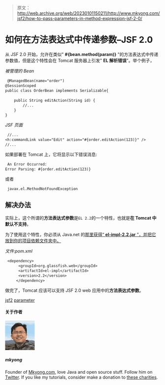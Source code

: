 > 原文：<http://web.archive.org/web/20230101150211/http://www.mkyong.com/jsf2/how-to-pass-parameters-in-method-expression-jsf-2-0/>

# 如何在方法表达式中传递参数–JSF 2.0

从 JSF 2.0 开始，允许在类似" **#{bean.method(param)}** "的方法表达式中传递参数值，但是这个特性会在 Tomcat 服务器上引发" **EL 解析错误**"。举个例子，

*被管理的 Bean*

```
 @ManagedBean(name="order")
@SessionScoped
public class OrderBean implements Serializable{

	public String editAction(String id) {
		//...
	}
} 
```

*JSF 页面*

```
 //...
<h:commandLink value="Edit" action="#{order.editAction(123)}" />
//... 
```

如果部署在 Tomcat 上，它将显示以下错误消息:

```
 An Error Occurred:
Error Parsing: #{order.editAction(123)} 
```

或者

```
 javax.el.MethodNotFoundException 
```

## 解决办法

实际上，这个所谓的**方法表达式参数**是`EL 2.2`的一个特性，也就是**在 Tomcat 中默认不支持**。

为了使用这个特性，你必须从 Java.net 的[那里获得“ **el-impl-2.2.jar** ”，并把它放到你的项目依赖文件夹中。](http://web.archive.org/web/20190719060034/http://download.java.net/maven/2/org/glassfish/web/el-impl/2.2/el-impl-2.2.pom)

*文件:pom.xml*

```
 <dependency>
	  <groupId>org.glassfish.web</groupId>
	  <artifactId>el-impl</artifactId>
	  <version>2.2</version>
     </dependency> 
```

做完了，Tomcat 应该可以支持 JSF 2.0 web 应用中的**方法表达式参数**。

[jsf2](http://web.archive.org/web/20190719060034/https://www.mkyong.com/tag/jsf2/) [parameter](http://web.archive.org/web/20190719060034/https://www.mkyong.com/tag/parameter/)<input type="hidden" id="mkyong-postId" value="7382">

#### 关于作者

![author image](img/efbbbd023980c41eb270231e87ba3790.png)

##### mkyong

Founder of [Mkyong.com](http://web.archive.org/web/20190719060034/http://mkyong.com/), love Java and open source stuff. Follow him on [Twitter](http://web.archive.org/web/20190719060034/https://twitter.com/mkyong). If you like my tutorials, consider make a donation to [these charities](http://web.archive.org/web/20190719060034/http://www.mkyong.com/blog/donate-to-charity/).